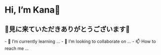  <h1>Hi, I’m Kana👋</h1>
 <h2>👀見に来ていただきありがとうございます👀</h2>
- 🌱 I’m currently learning ...
- 💞️ I’m looking to collaborate on ...
- 📫 How to reach me ...

<!---
kana1166/kana1166 is a ✨ special ✨ repository because its `README.md` (this file) appears on your GitHub profile.
You can click the Preview link to take a look at your changes.
--->
